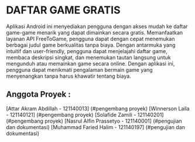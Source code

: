 # DAFTAR GAME GRATIS

Aplikasi Android ini menyediakan pengguna dengan akses mudah ke daftar game-game menarik yang dapat dimainkan secara gratis. Memanfaatkan layanan API FreeToGame, pengguna dapat dengan cepat menemukan berbagai judul game berkualitas tanpa biaya. Dengan antarmuka yang intuitif dan user-friendly, pengguna dapat menjelajahi daftar game, membaca deskripsi singkat, dan menemukan tautan langsung untuk mengunduh atau memainkan game secara online. Dengan aplikasi ini, pengguna dapat menikmati pengalaman bermain game yang menyenangkan tanpa harus khawatir tentang biaya.


## Anggota Proyek : 
[Attar Akram Abdillah - 121140013] (#pengembang proyek)
[Winnerson Laila - 121140121] (#pengembang proyek)
[Solafide  Zamili - 121140201] (#pengembang proyek)
[Nasrul Alfin Prassetyo - 121140001] (#pengujian dan dokumentasi)
[Muhammad Faried Halim - 121140197] (#pengujian dan dokumentasi)

